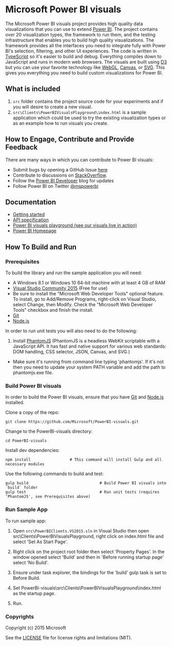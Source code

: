 # Microsoft Power BI visuals

The Microsoft Power BI visuals project provides high quality data visualizations that you can use to extend [Power BI](https://powerbi.microsoft.com/).  The project contains over 20 visualization types, the framework to run them, and the testing infrastructure that enables you to build high quality visualizations.  The framework provides all the interfaces you need to integrate fully with Power BI's selection, filtering, and other UI experiences.  The code is written in [TypeScript](http://www.typescriptlang.org/) so it's easier to build and debug. Everything compiles down to JavaScript and runs in modern web browsers.  The visuals are built using [D3](http://d3js.org/) but you can use your favorite technology like [WebGL](https://en.wikipedia.org/wiki/WebGL), [Canvas](https://en.wikipedia.org/wiki/Canvas_element), or [SVG](https://en.wikipedia.org/wiki/Scalable_Vector_Graphics). This gives you everything you need to build custom visualizations for Power BI.

## What is included

1. `src` folder contains the project source code for your experiments and if you will desire to create a new visual.
2. `src\Clients\PowerBIVisualsPlayground\index.html` is a sample application which could be used to try the existing visualization types or as an example how to run visuals you create.

## How to Engage, Contribute and Provide Feedback

There are many ways in which you can contribute to Power BI visuals:
* Submit bugs by opening a GitHub Issue [here](https://github.com/Microsoft/PowerBI-visuals/issues)
* Contribute to discussions on [StackOverflow](http://stackoverflow.com/questions/tagged/powerbi).
* Follow the [Power BI Developer](http://blogs.msdn.com/powerbidev) blog for updates
* Follow Power BI on Twitter [@mspowerbi](http://twitter.com/mspowerbi)

## Documentation

*  [Getting started](https://github.com/Microsoft/PowerBI-visuals/wiki)
*  [API specification](http://microsoft.github.io/PowerBI-visuals/interfaces/powerbi.ivisual.html)
*  [Power BI visuals playground (see our visuals live in action)](http://microsoft.github.io/PowerBI-visuals/playground/index.html)
*  [Power BI Homepage](https://powerbi.microsoft.com/)

## How To Build and Run

### Prerequisites

To build the library and run the sample application you will need:

- A Windows 8.1 or Windows 10 64-bit machine with at least 4 GB of RAM
- [Visual Studio Community 2015](https://www.visualstudio.com/vs-2015-product-editions) (Free for use)
 -  Be sure to install the "Microsoft Web Developer Tools" optional feature. To install, go to Add/Remove Programs, right-click on Visual Studio, select Change, then Modify. Check the "Microsoft Web Developer Tools" checkbox and finish the install.
- [Git](http://git-scm.com/book/en/v2/Getting-Started-Installing-Git#Installing-on-Windows)
- [Node.js](https://nodejs.org/download/)

In order to run unit tests you will also need to do the following:

1. Install [PhantomJS](http://phantomjs.org/) (PhantomJS is a headless WebKit scriptable with a JavaScript API. It has fast and native support for various web standards: DOM handling, CSS selector, JSON, Canvas, and SVG.)
 * Make sure it's running from command line typing 'phantomjs'. If it's not then you need to update your system PATH variable and add the path to phantomjs.exe file.

### Build Power BI visuals

In order to build the Power BI visuals, ensure that you have [Git](http://git-scm.com/book/en/v2/Getting-Started-Installing-Git#Installing-on-Windows) and [Node.js](http://nodejs.org/download/) installed.

Clone a copy of the repo:

```
git clone https://github.com/Microsoft/PowerBI-visuals.git
```

Change to the PowerBI-visuals directory:

```
cd PowerBI-visuals
```

Install dev dependencies:

```
npm install  				# This command will install Gulp and all necessary modules
```

Use the following commands to build and test:
```
gulp build                               # Build Power BI visuals into `build` folder
gulp test                                # Run unit tests (requires 'PhantomJS', see Prerequisites above)
```

### Run Sample App

To run sample app:

1. Open `src\PowerBIClients.VS2015.sln` in Visual Studio then open src\Clients\PowerBIVisualsPlayground\, right click on index.html file and select 'Set As Start Page'.

2. Right click on the project root folder then select 'Property Pages'. In the window opened select 'Build' and then in 'Before running startup page' select 'No Build'.

3. Ensure under task explorer, the bindings for the 'build' gulp task is set to Before Build.

4. Set PowerBI-visuals\src\Clients\PowerBIVisualsPlayground\index.html as the startup page.

5. Run.

### Copyrights

Copyright (c) 2015 Microsoft

See the [LICENSE](/LICENSE) file for license rights and limitations (MIT).
